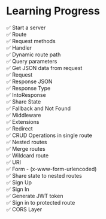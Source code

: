 # Learning Progress

✅ Start a server\
✅ Route\
✅ Request methods\
✅ Handler\
✅ Dynamic route path\
✅ Query parameters\
✅ Get JSON data from request\
✅ Request\
✅ Response JSON\
✅ Response Type\
✅ IntoResponse\
✅ Share State\
✅ Fallback and Not Found\
✅ Middleware\
✅ Extensions\
✅ Redirect\
✅ CRUD Operations in single route\
✅ Nested routes\
✅ Merge routes\
✅ Wildcard route\
✅ URI\
✅ Form - (x-www-form-urlencoded)\
✅ Share state to nested routes\
✅ Sign Up\
✅ Sign In\
✅ Generate JWT token\
✅ Sign in to protected route\
✅ CORS Layer
